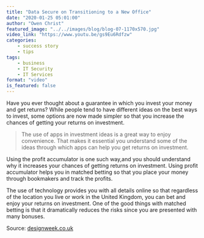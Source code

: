 ```yaml
---
title: "Data Secure on Transitioning to a New Office"
date: "2020-01-25 05:01:00"
author: "Owen Christ"
featured_image: "../../images/blog/blog-07-1170x570.jpg"
video_link: "https://www.youtu.be/gs9Eu6Rdfzw"
categories: 
    - success story
    - tips
tags: 
    - business
    - IT Security
    - IT Services
format: "video"
is_featured: false
---
```


Have you ever thought about a guarantee in which you invest your money and get returns? While people tend to have different ideas on the best ways to invest, some options are now made simpler so that you increase the chances of getting your returns on investment. 

>The use of apps in investment ideas is a great way to enjoy convenience. That makes it essential you understand some of the ideas through which apps can help you get returns on investment.

Using the profit accumulator is one such way,and you should understand why it increases your chances of getting returns on investment. Using profit accumulator helps you in matched betting so that you place your money through bookmakers and track the profits. 

The use of technology provides you with all details online so that regardless of the location you live or work in the United Kingdom, you can bet and enjoy your returns on investment.
One of the good things with matched betting is that it dramatically reduces the risks since you are presented with many bonuses.

Source: [designweek.co.uk](designweek.co.uk) 



